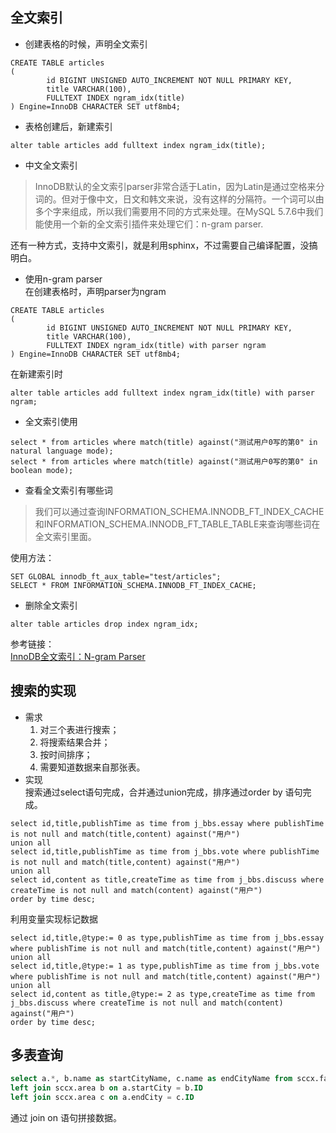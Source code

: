 ## 全文索引
- 创建表格的时候，声明全文索引  
```
CREATE TABLE articles
(
        id BIGINT UNSIGNED AUTO_INCREMENT NOT NULL PRIMARY KEY,
        title VARCHAR(100),
        FULLTEXT INDEX ngram_idx(title)
) Engine=InnoDB CHARACTER SET utf8mb4;
```
- 表格创建后，新建索引
```
alter table articles add fulltext index ngram_idx(title);
```
- 中文全文索引  
>InnoDB默认的全文索引parser非常合适于Latin，因为Latin是通过空格来分词的。但对于像中文，日文和韩文来说，没有这样的分隔符。一个词可以由多个字来组成，所以我们需要用不同的方式来处理。在MySQL 5.7.6中我们能使用一个新的全文索引插件来处理它们：n-gram parser.  

  还有一种方式，支持中文索引，就是利用sphinx，不过需要自己编译配置，没搞明白。
- 使用n-gram parser  
在创建表格时，声明parser为ngram    
```
CREATE TABLE articles
(
        id BIGINT UNSIGNED AUTO_INCREMENT NOT NULL PRIMARY KEY,
        title VARCHAR(100),
        FULLTEXT INDEX ngram_idx(title) with parser ngram
) Engine=InnoDB CHARACTER SET utf8mb4;
```
在新建索引时
```
alter table articles add fulltext index ngram_idx(title) with parser ngram;
```
- 全文索引使用
```
select * from articles where match(title) against("测试用户0写的第0" in natural language mode);
select * from articles where match(title) against("测试用户0写的第0" in boolean mode);
```

- 查看全文索引有哪些词
>我们可以通过查询INFORMATION_SCHEMA.INNODB_FT_INDEX_CACHE和INFORMATION_SCHEMA.INNODB_FT_TABLE_TABLE来查询哪些词在全文索引里面。  

  使用方法：  
```
SET GLOBAL innodb_ft_aux_table="test/articles";
SELECT * FROM INFORMATION_SCHEMA.INNODB_FT_INDEX_CACHE;
```
- 删除全文索引  
```
alter table articles drop index ngram_idx;
```

  参考链接：  
[InnoDB全文索引：N-gram Parser](http://mysqlserverteam.com/innodb%E5%85%A8%E6%96%87%E7%B4%A2%E5%BC%95%EF%BC%9An-gram-parser/?spm=5176.blog15673.yqblogcon1.4.Bvz18O)  

## 搜索的实现
- 需求  
  1. 对三个表进行搜索；  
  2. 将搜索结果合并；  
  3. 按时间排序；
  4. 需要知道数据来自那张表。
- 实现  
搜索通过select语句完成，合并通过union完成，排序通过order by 语句完成。
```
select id,title,publishTime as time from j_bbs.essay where publishTime is not null and match(title,content) against("用户")
union all
select id,title,publishTime as time from j_bbs.vote where publishTime is not null and match(title,content) against("用户")
union all
select id,content as title,createTime as time from j_bbs.discuss where createTime is not null and match(content) against("用户")
order by time desc;
```
利用变量实现标记数据
```
select id,title,@type:= 0 as type,publishTime as time from j_bbs.essay where publishTime is not null and match(title,content) against("用户")
union all
select id,title,@type:= 1 as type,publishTime as time from j_bbs.vote where publishTime is not null and match(title,content) against("用户")
union all
select id,content as title,@type:= 2 as type,createTime as time from j_bbs.discuss where createTime is not null and match(content) against("用户")
order by time desc;
```
## 多表查询
```sql
select a.*, b.name as startCityName, c.name as endCityName from sccx.fast_xl a 
left join sccx.area b on a.startCity = b.ID
left join sccx.area c on a.endCity = c.ID
```
通过 join on 语句拼接数据。
